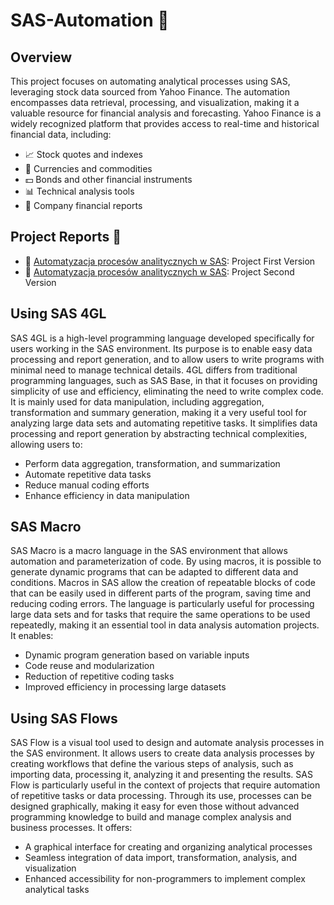 # SAS-Automation 🚀

## Overview

This project focuses on automating analytical processes using SAS, leveraging stock data sourced from Yahoo Finance. The automation encompasses data retrieval, processing, and visualization, making it a valuable resource for financial analysis and forecasting.
Yahoo Finance is a widely recognized platform that provides access to real-time and historical financial data, including:
- 📈 Stock quotes and indexes
- 💱 Currencies and commodities
- 💵 Bonds and other financial instruments
- 📊 Technical analysis tools
- 🏢 Company financial reports

## Project Reports 📑

- 📘 [Automatyzacja procesów analitycznych w SAS](https://github.com/Szymon-Czuszek/SAS-Automation/blob/main/Project/Automatyzacja%20procesów%20analitycznych%20w%20SAS.pdf): Project First Version
- 📗 [Automatyzacja procesów analitycznych w SAS](https://github.com/Szymon-Czuszek/SAS-Automation/blob/main/Project/Projekt%20-%20Automatyzacja%20procesów%20analitycznych%20w%20SAS%20-%20Szymon%20Czuszek.pdf): Project Second Version

## Using SAS 4GL

SAS 4GL is a high-level programming language developed specifically for users working in the SAS environment. Its purpose is to enable easy data processing and report generation, and to allow users to write programs with minimal need to manage technical details. 4GL differs from traditional programming languages, such as SAS Base, in that it focuses on providing simplicity of use and efficiency, eliminating the need to write complex code. It is mainly used for data manipulation, including aggregation, transformation and summary generation, making it a very useful tool for analyzing large data sets and automating repetitive tasks. It simplifies data processing and report generation by abstracting technical complexities, allowing users to:
- Perform data aggregation, transformation, and summarization
- Automate repetitive data tasks
- Reduce manual coding efforts
- Enhance efficiency in data manipulation


## SAS Macro

SAS Macro is a macro language in the SAS environment that allows automation and parameterization of code. By using macros, it is possible to generate dynamic programs that can be adapted to different data and conditions. Macros in SAS allow the creation of repeatable blocks of code that can be easily used in different parts of the program, saving time and reducing coding errors. The language is particularly useful for processing large data sets and for tasks that require the same operations to be used repeatedly, making it an essential tool in data analysis automation projects. It enables:
- Dynamic program generation based on variable inputs
- Code reuse and modularization
- Reduction of repetitive coding tasks
- Improved efficiency in processing large datasets

## Using SAS Flows

SAS Flow is a visual tool used to design and automate analysis processes in the SAS environment. It allows users to create data analysis processes by creating workflows that define the various steps of analysis, such as importing data, processing it, analyzing it and presenting the results. SAS Flow is particularly useful in the context of projects that require automation of repetitive tasks or data processing. Through its use, processes can be designed graphically, making it easy for even those without advanced programming knowledge to build and manage complex analysis and business processes. It offers:
- A graphical interface for creating and organizing analytical processes
- Seamless integration of data import, transformation, analysis, and visualization
- Enhanced accessibility for non-programmers to implement complex analytical tasks

